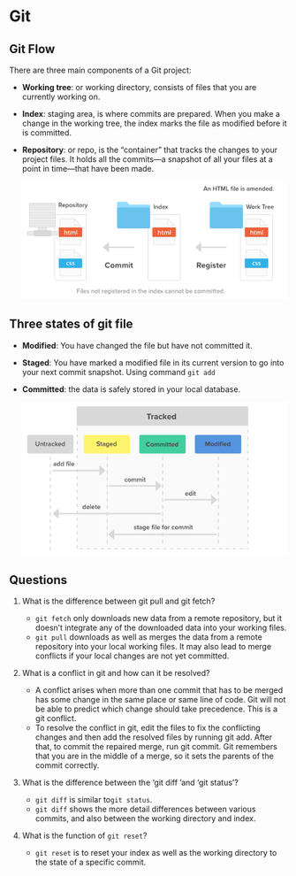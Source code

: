 # Git

## Git Flow
There are three main components of a Git project:

- __Working tree__: or working directory, consists of files that you are currently working on. 
- __Index__: staging area, is where commits are prepared. When you make a change in the working tree, the index marks the file as modified before it is committed.
- __Repository__: or repo, is the “container” that tracks the changes to your project files. It holds all the commits—a snapshot of all your files at a point in time—that have been made.

    ![](img/git_workflow_001.png)

## Three states of git file

- __Modified__: You have changed the file but have not committed it.
- __Staged__: You have marked a modified file in its current version to go into your next commit snapshot. Using command ```git add ```
- __Committed__: the data is safely stored in your local database.

    ![](img/git_workflow_002.png)

## Questions

1. What is the difference between git pull and git fetch?

    - ```git fetch``` only downloads new data from a remote repository, but it doesn’t integrate any of the downloaded data into your working files.
    - ```git pull``` downloads as well as merges the data from a remote repository into your local working files. It may also lead to merge conflicts if your local changes are not yet committed.


2. What is a conflict in git and how can it be resolved?
    - A conflict arises when more than one commit that has to be merged has some change in the same place or same line of code. Git will not be able to predict which change should take precedence. This is a git conflict.
    - To resolve the conflict in git, edit the files to fix the conflicting changes and then add the resolved files by running git add. After that, to commit the repaired merge, run git commit. Git remembers that you are in the middle of a merge, so it sets the parents of the commit correctly.

3. What is the difference between the ‘git diff ’and ‘git status’?
    - ```git diff``` is similar to```git status```.
    - ```git diff``` shows the more detail differences between various commits, and also between the working directory and index.

4. What is the function of ```git reset```?
    - ```git reset``` is to reset your index as well as the working directory to the state of a specific commit.

